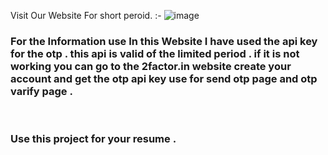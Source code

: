 Visit Our Website For short peroid. :-
![image](https://github.com/user-attachments/assets/3e622995-97b6-4eb6-beef-fa602b555491)
<br>
<h3>For the Information use In this Website I have used the api key for the otp . this api is valid of the limited period . if it is not working you can go to the 2factor.in website create your account and get the otp api key use for send otp page and otp varify page .  </h3>
<br>
<h3>Use this project for your resume .</h3>

